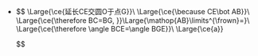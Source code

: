 -
  $$
  \Large{\ce{延长CE交圆O于点G}}\\
  \Large{\ce{\because CE\bot AB}}\\
  \Large{\ce{\therefore BC=BG, }}\Large{\mathop{AB}\limits^{\frown}=}\\
  \Large{\ce{\therefore \angle BCE=\angle BGE}}\\
  \Large{\ce{a}}
  
  
  
  
  $$